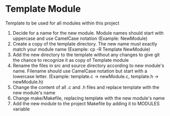 # Template Module 
Template to be used for all modules within this project
1.  Decide for a name for the new module. Module names should start with uppercase and use CamelCase notation (Example: NewModule)
2.  Create a copy of the template directory. The new name must exactly match your module name (Example: cp -R Template NewModule)
3.  Add the new directory to the template without any changes to give git the chance to recognize it as copy of Template module
4.  Rename the files in src and source directory according to new module's name. Filename should use CamelCase notation but start with a lowercase letter. (Example: template.c -> newModule.c, template.h -> newModule.h)
5.  Change the content of all .c and .h files and replace template with the new module's name
6.  Change make/Makefile, replacing template with the new module's name
7.  Add the new module to the project Makefile by adding it to MODULES variable